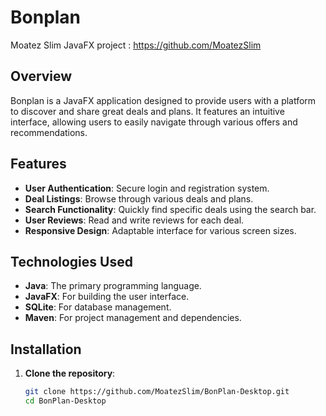 # Bonplan
Moatez Slim JavaFX project : https://github.com/MoatezSlim
## Overview
Bonplan is a JavaFX application designed to provide users with a platform to discover and share great deals and plans. It features an intuitive interface, allowing users to easily navigate through various offers and recommendations.

## Features
- **User Authentication**: Secure login and registration system.
- **Deal Listings**: Browse through various deals and plans.
- **Search Functionality**: Quickly find specific deals using the search bar.
- **User Reviews**: Read and write reviews for each deal.
- **Responsive Design**: Adaptable interface for various screen sizes.

## Technologies Used
- **Java**: The primary programming language.
- **JavaFX**: For building the user interface.
- **SQLite**: For database management.
- **Maven**: For project management and dependencies.

## Installation

1. **Clone the repository**:
   ```bash
   git clone https://github.com/MoatezSlim/BonPlan-Desktop.git
   cd BonPlan-Desktop